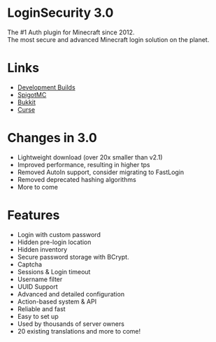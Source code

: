 LoginSecurity 3.0
=================
The #1 Auth plugin for Minecraft since 2012.  
The most secure and advanced Minecraft login solution on the planet.

# Links
- [Development Builds](http://ci.lenis0012.com/job/LoginSecurity/)
- [SpigotMC](https://www.spigotmc.org/resources/loginsecurity.19362/)
- [Bukkit](http://dev.bukkit.org/bukkit-plugins/loginsecurity/)
- [Curse](http://mods.curse.com/bukkit-plugins/minecraft/loginsecurity)

# Changes in 3.0
* Lightweight download (over 20x smaller than v2.1)
* Improved performance, resulting in higher tps
* Removed AutoIn support, consider migrating to FastLogin
* Removed deprecated hashing algorithms
* More to come

# Features
- Login with custom password
- Hidden pre-login location
- Hidden inventory
- Secure password storage with BCrypt.
- Captcha
- Sessions & Login timeout
- Username filter
- UUID Support
- Advanced and detailed configuration
- Action-based system & API
- Reliable and fast
- Easy to set up
- Used by thousands of server owners
- 20 existing translations and more to come!